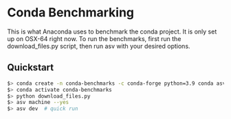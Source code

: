 # Conda Benchmarking

This is what Anaconda uses to benchmark the conda project.  It is only set up
on OSX-64 right now.  To run the benchmarks, first run the download_files.py
script, then run asv with your desired options.

## Quickstart

```bash
$> conda create -n conda-benchmarks -c conda-forge python=3.9 conda asv six pytest
$> conda activate conda-benchmarks
$> python download_files.py
$> asv machine --yes
$> asv dev  # quick run
```
